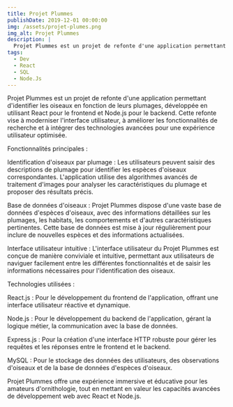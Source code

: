 ```yaml
---
title: Projet Plummes
publishDate: 2019-12-01 00:00:00
img: /assets/projet-plumes.png
img_alt: Projet Plummes
description: |
  Projet Plummes est un projet de refonte d'une application permettant d'identifier les oiseaux en fonction de leurs plumages, développée en utilisant React pour le frontend et Node.js pour le backend.
tags:
  - Dev
  - React
  - SQL
  - Node.Js
---
```


Projet Plummes est un projet de refonte d'une application permettant d'identifier les oiseaux en fonction de leurs plumages, développée en utilisant React pour le frontend et Node.js pour le backend. Cette refonte vise à moderniser l'interface utilisateur, à améliorer les fonctionnalités de recherche et à intégrer des technologies avancées pour une expérience utilisateur optimisée.

Fonctionnalités principales :

Identification d'oiseaux par plumage : Les utilisateurs peuvent saisir des descriptions de plumage pour identifier les espèces d'oiseaux correspondantes. L'application utilise des algorithmes avancés de traitement d'images pour analyser les caractéristiques du plumage et proposer des résultats précis.

Base de données d'oiseaux : Projet Plummes dispose d'une vaste base de données d'espèces d'oiseaux, avec des informations détaillées sur les plumages, les habitats, les comportements et d'autres caractéristiques pertinentes. Cette base de données est mise à jour régulièrement pour inclure de nouvelles espèces et des informations actualisées.

Interface utilisateur intuitive : L'interface utilisateur du Projet Plummes est conçue de manière conviviale et intuitive, permettant aux utilisateurs de naviguer facilement entre les différentes fonctionnalités et de saisir les informations nécessaires pour l'identification des oiseaux.

Technologies utilisées :

React.js : Pour le développement du frontend de l'application, offrant une interface utilisateur réactive et dynamique.

Node.js : Pour le développement du backend de l'application, gérant la logique métier, la communication avec la base de données.

Express.js : Pour la création d'une interface HTTP robuste pour gérer les requêtes et les réponses entre le frontend et le backend.

MySQL : Pour le stockage des données des utilisateurs, des observations d'oiseaux et de la base de données d'espèces d'oiseaux.

Projet Plummes offre une expérience immersive et éducative pour les amateurs d'ornithologie, tout en mettant en valeur les capacités avancées de développement web avec React et Node.js.